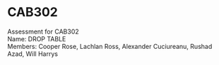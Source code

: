 # CAB302
Assessment for CAB302 <br>
Name: DROP TABLE<br>
Members: Cooper Rose, Lachlan Ross, Alexander Cuciureanu, Rushad Azad, Will Harrys
<br>
